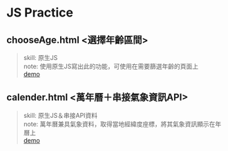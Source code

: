 # JS Practice
## chooseAge.html <選擇年齡區間> <br>
> skill: 原生JS <br>
> note: 使用原生JS寫出此的功能，可使用在需要篩選年齡的頁面上 <br>
> [demo](https://bppumm.github.io/JS-Practice/chooseAge.html)

## calender.html <萬年曆＋串接氣象資訊API> <br>
> skill: 原生JS＆串接API資料 <br>
> note: 萬年曆兼具氣象資料，取得當地經緯度座標，將其氣象資訊顯示在年曆上 <br>
> [demo](https://bppumm.github.io/JS-Practice/calender.html)
